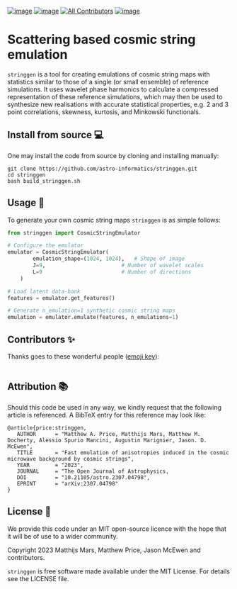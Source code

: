 [![image](https://img.shields.io/badge/License-MIT-yellow.svg)](https://opensource.org/licenses/MIT)
[![image](http://img.shields.io/badge/arXiv-2307.04798-orange.svg?style=flat)](https://arxiv.org/abs/2307.04798)<!-- ALL-CONTRIBUTORS-BADGE:START - Do not remove or modify this section -->
[![All Contributors](https://img.shields.io/badge/all_contributors-6-orange.svg?style=flat-square)](#contributors-) <!-- ALL-CONTRIBUTORS-BADGE:END --> 
[![image](https://img.shields.io/badge/code%20style-black-000000.svg)](https://github.com/psf/black)

# Scattering based cosmic string emulation

`stringgen` is a tool for creating emulations of cosmic string maps with statistics similar to those of a single (or small ensemble) of reference simulations. It uses wavelet phase harmonics to calculate a compressed representation of these reference simulations, which may then be used to synthesize new realisations with accurate statistical properties, e.g. 2 and 3 point correlations, skewness, kurtosis, and Minkowski functionals.

## Install from source :computer:
One may install the code from source by cloning and installing manually:

```
git clone https://github.com/astro-informatics/stringgen.git
cd stringgen
bash build_stringgen.sh
```

## Usage :rocket:

To generate your own cosmic string maps `stringgen` is as simple follows:

``` python
from stringgen import CosmicStringEmulator

# Configure the emulator
emulator = CosmicStringEmulator(
        emulation_shape=(1024, 1024),   # Shape of image
        J=9,                        # Number of wavelet scales
        L=9                         # Number of directions
    )

# Load latent data-bank
features = emulator.get_features()

# Generate n_emulation=1 synthetic cosmic string maps
emulation = emulator.emulate(features, n_emulations=1)
```

## Contributors ✨

Thanks goes to these wonderful people ([emoji
key](https://allcontributors.org/docs/en/emoji-key)):
<!-- ALL-CONTRIBUTORS-LIST:START - Do not remove or modify this section -->
<!-- prettier-ignore-start -->
<!-- markdownlint-disable -->
<table>
  <tbody>
    <tr>
    </tr>
  </tbody>
</table>

<!-- markdownlint-restore -->
<!-- prettier-ignore-end -->

<!-- ALL-CONTRIBUTORS-LIST:END -->

## Attribution :books: 
Should this code be used in any way, we kindly request that the following article is
referenced. A BibTeX entry for this reference may look like:

``` 
@article{price:stringgen, 
   AUTHOR      = "Matthew A. Price, Matthijs Mars, Matthew M. Docherty, Alessio Spurio Mancini, Augustin Marignier, Jason. D. McEwen",
   TITLE       = "Fast emulation of anisotropies induced in the cosmic microwave background by cosmic strings",
   YEAR        = "2023",
   JOURNAL     = "The Open Journal of Astrophysics,
   DOI         = "10.21105/astro.2307.04798",
   EPRINT      = "arXiv:2307.04798"        
}
```

## License :memo:

We provide this code under an MIT open-source licence with the hope that
it will be of use to a wider community.

Copyright 2023 Matthijs Mars, Matthew Price, Jason McEwen and contributors.

`stringgen` is free software made available under the MIT License. For
details see the LICENSE file.
